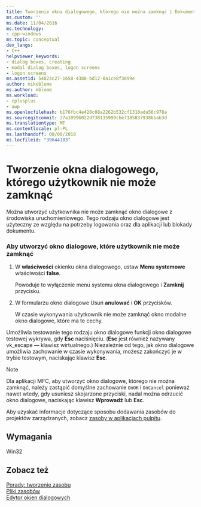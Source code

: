 ```yaml
---
title: Tworzenie okna dialogowego, którego nie można zamknąć | Dokumentacja firmy Microsoft
ms.custom: ''
ms.date: 11/04/2016
ms.technology:
- cpp-windows
ms.topic: conceptual
dev_langs:
- C++
helpviewer_keywords:
- dialog boxes, creating
- modal dialog boxes, logon screens
- logon screens
ms.assetid: 54823c27-1658-4388-bd12-0a1ce8f3899e
author: mikeblome
ms.author: mblome
ms.workload:
- cplusplus
- uwp
ms.openlocfilehash: b176fbc4e420c08a2262b532cf1310ada56c978a
ms.sourcegitcommit: 37a10996022d738135999cbe71858379386bab3d
ms.translationtype: MT
ms.contentlocale: pl-PL
ms.lasthandoff: 08/08/2018
ms.locfileid: "39644183"
---
```

# <a name="creating-a-dialog-box-that-users-cannot-exit"></a>Tworzenie okna dialogowego, którego użytkownik nie może zamknąć
Można utworzyć użytkownika nie może zamknąć okno dialogowe z środowiska uruchomieniowego. Tego rodzaju okno dialogowe jest użyteczny ze względu na potrzeby logowania oraz dla aplikacji lub blokady dokumentu.  
  
### <a name="to-create-a-dialog-box-that-a-user-cannot-exit"></a>Aby utworzyć okno dialogowe, które użytkownik nie może zamknąć  
  
1.  W **właściwości** okienku okna dialogowego, ustaw **Menu systemowe** właściwości **false**.  
  
     Powoduje to wyłączenie menu systemu okna dialogowego i **Zamknij** przycisku.  
  
2.  W formularzu okno dialogowe Usuń **anulować** i **OK** przycisków.  
  
     W czasie wykonywania użytkownik nie może zamknąć okno modalne okno dialogowe, które ma te cechy.  
  
 Umożliwia testowanie tego rodzaju okno dialogowe funkcji okno dialogowe testowej wykrywa, gdy **Esc** naciśnięciu. (**Esc** jest również nazywany vk_escape — klawisz wirtualnego.) Niezależnie od tego, jak okno dialogowe umożliwia zachowanie w czasie wykonywania, możesz zakończyć je w trybie testowym, naciskając klawisz **Esc**.  
  
> [!NOTE]
>  Dla aplikacji MFC, aby utworzyć okno dialogowe, którego nie można zamknąć, należy zastąpić domyślne zachowanie `OnOK` i `OnCancel` ponieważ nawet wtedy, gdy usuniesz skojarzone przyciski, nadal można odrzucić okno dialogowe, naciskając klawisz  **Wprowadź** lub **Esc**.  
  
 Aby uzyskać informacje dotyczące sposobu dodawania zasobów do projektów zarządzanych, zobacz [zasoby w aplikacjach pulpitu](/dotnet/framework/resources/index).  
  
## <a name="requirements"></a>Wymagania  
 Win32  
  
## <a name="see-also"></a>Zobacz też  
 [Porady: tworzenie zasobu](../windows/how-to-create-a-resource.md)   
 [Pliki zasobów](../windows/resource-files-visual-studio.md)   
 [Edytor okien dialogowych](../windows/dialog-editor.md)